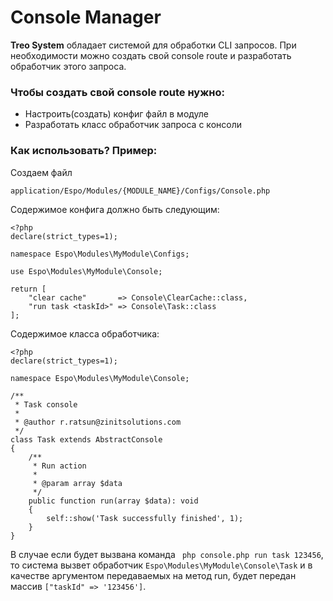 # Console Manager #
**Treo System** обладает системой для обработки CLI запросов.
При необходимости можно создать свой console route и разработать обработчик этого запроса.

### Чтобы создать свой console route нужно: ###
  * Настроить(создать) конфиг файл в модуле
  * Разработать класс обработчик запроса с консоли

### Как использовать? Пример: ###
Создаем файл
```
application/Espo/Modules/{MODULE_NAME}/Configs/Console.php 
```
Содержимое конфига должно быть следующим:
```
<?php
declare(strict_types=1);

namespace Espo\Modules\MyModule\Configs;

use Espo\Modules\MyModule\Console;

return [
    "clear cache"       => Console\ClearCache::class,
    "run task <taskId>" => Console\Task::class
];
```
Содержимое класса обработчика:
```
<?php
declare(strict_types=1);

namespace Espo\Modules\MyModule\Console;

/**
 * Task console
 *
 * @author r.ratsun@zinitsolutions.com
 */
class Task extends AbstractConsole
{
    /**
     * Run action
     *
     * @param array $data
     */
    public function run(array $data): void
    {
        self::show('Task successfully finished', 1);
    }
}
```

В случае если будет вызвана команда ``` php console.php run task 123456```, то система вызвет обработчик ```Espo\Modules\MyModule\Console\Task``` и в качестве аргументом передаваемых на метод run, будет передан массив ```["taskId" => '123456']```.